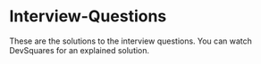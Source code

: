 # Interview-Questions
These are the solutions to the interview questions. You can watch DevSquares for an explained solution.
